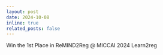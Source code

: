 ```yaml
---
layout: post
date: 2024-10-08
inline: true
related_posts: false
---
```


Win the 1st Place in ReMIND2Reg @ MICCAI 2024 Learn2reg
